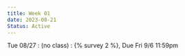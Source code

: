 ```yaml
---
title: Week 01
date: 2023-08-21
Status: Active
---
```


Tue 08/27
: (no class)
  : {% survey 2 %}, Due Fri 9/6 11:59pm
